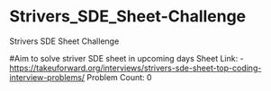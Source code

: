 # Strivers_SDE_Sheet-Challenge

Strivers SDE Sheet Challenge

#Aim to solve striver SDE sheet in upcoming days 
Sheet Link: - https://takeuforward.org/interviews/strivers-sde-sheet-top-coding-interview-problems/ 
Problem Count: 0
